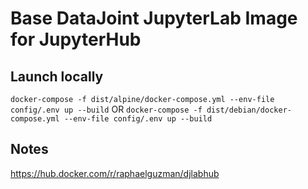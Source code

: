 # Base DataJoint JupyterLab Image for JupyterHub

## Launch locally


`docker-compose -f dist/alpine/docker-compose.yml --env-file config/.env up --build`
OR
`docker-compose -f dist/debian/docker-compose.yml --env-file config/.env up --build`


## Notes

https://hub.docker.com/r/raphaelguzman/djlabhub